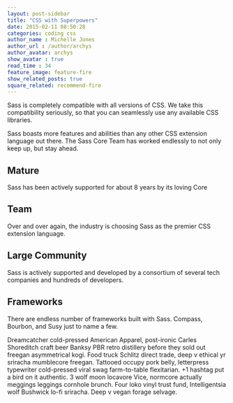 ```yaml
---
layout: post-sidebar
title: "CSS with Superpowers"
date: 2015-02-11 08:50:28
categories: coding css
author_name : Michelle Jones
author_url : /author/archys
author_avatar: archys
show_avatar : true
read_time : 34
feature_image: feature-fire
show_related_posts: true
square_related: recommend-fire
---
```


Sass is completely compatible with all versions of CSS. We take this compatibility seriously, so that you can seamlessly use any available CSS libraries.

Sass boasts more features and abilities than any other CSS extension language out there. The Sass Core Team has worked endlessly to not only keep up, but stay ahead.

## Mature
Sass has been actively supported for about 8 years by its loving Core

## Team
Over and over again, the industry is choosing Sass as the premier CSS extension language.

## Large Community
Sass is actively supported and developed by a consortium of several tech companies and hundreds of developers.

## Frameworks
There are endless number of frameworks built with Sass. Compass, Bourbon, and Susy just to name a few.


Dreamcatcher cold-pressed American Apparel, post-ironic Carles Shoreditch craft beer Banksy PBR retro distillery before they sold out freegan asymmetrical kogi. Food truck Schlitz direct trade, deep v ethical yr sriracha mumblecore freegan. Tattooed occupy pork belly, letterpress typewriter cold-pressed viral swag farm-to-table flexitarian. +1 hashtag put a bird on it authentic. 3 wolf moon locavore Vice, normcore actually meggings leggings cornhole brunch. Four loko vinyl trust fund, Intelligentsia wolf Bushwick lo-fi sriracha. Deep v vegan forage selvage.
